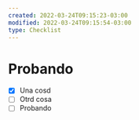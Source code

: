 ```yaml
---
created: 2022-03-24T09:15:23-03:00
modified: 2022-03-24T09:15:54-03:00
type: Checklist
---
```


# Probando

- [x] Una cosd
- [ ] Otrd cosa
- [ ] Probando
